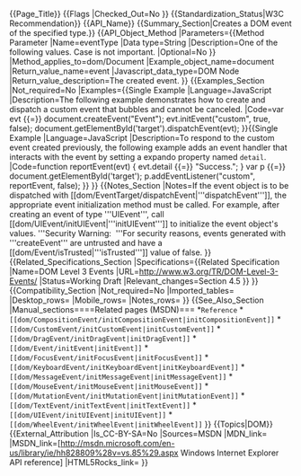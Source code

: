 {{Page_Title}}
{{Flags
|Checked_Out=No
}}
{{Standardization_Status|W3C Recommendation}}
{{API_Name}}
{{Summary_Section|Creates a DOM event of the specified type.}}
{{API_Object_Method
|Parameters={{Method Parameter
|Name=eventType
|Data type=String
|Description=One of the following values. Case is not important.
|Optional=No
}}
|Method_applies_to=dom/Document
|Example_object_name=document
|Return_value_name=event
|Javascript_data_type=DOM Node
|Return_value_description=The created event.
}}
{{Examples_Section
|Not_required=No
|Examples={{Single Example
|Language=JavaScript
|Description=The following example demonstrates how to create and dispatch a custom event that bubbles and cannot be canceled.
|Code=var evt {{=}} document.createEvent("Event");
evt.initEvent("custom", true, false);
document.getElementById('target').dispatchEvent(evt);
}}{{Single Example
|Language=JavaScript
|Description=To respond to the custom event created previously, the following example adds an event handler that interacts with the event by setting a expando property named <code>detail</code>.
|Code=function reportEvent(evt) {
    evt.detail {{=}} "Success.";
}
var p {{=}} document.getElementById('target');
p.addEventListener("custom", reportEvent, false);
}}
}}
{{Notes_Section
|Notes=If the event object is to be dispatched with [[dom/EventTarget/dispatchEvent|'''dispatchEvent''']], the appropriate event initialization method must be called. For example, after creating an event of type '''UIEvent''', call [[dom/UIEvent/initUIEvent|'''initUIEvent''']] to initialize the event object's values.
'''Security Warning:  '''For security reasons, events generated with '''createEvent''' are untrusted and have a [[dom/Event/isTrusted|'''isTrusted''']] value of  false.
}}
{{Related_Specifications_Section
|Specifications={{Related Specification
|Name=DOM Level 3 Events
|URL=http://www.w3.org/TR/DOM-Level-3-Events/
|Status=Working Draft
|Relevant_changes=Section 4.5
}}
}}
{{Compatibility_Section
|Not_required=No
|Imported_tables=
|Desktop_rows=
|Mobile_rows=
|Notes_rows=
}}
{{See_Also_Section
|Manual_sections====Related pages (MSDN)===
*<code>Reference</code>
*<code>[[dom/CompositionEvent/initCompositionEvent|initCompositionEvent]]</code>
*<code>[[dom/CustomEvent/initCustomEvent|initCustomEvent]]</code>
*<code>[[dom/DragEvent/initDragEvent|initDragEvent]]</code>
*<code>[[dom/Event/initEvent|initEvent]]</code>
*<code>[[dom/FocusEvent/initFocusEvent|initFocusEvent]]</code>
*<code>[[dom/KeyboardEvent/initKeyboardEvent|initKeyboardEvent]]</code>
*<code>[[dom/MessageEvent/initMessageEvent|initMessageEvent]]</code>
*<code>[[dom/MouseEvent/initMouseEvent|initMouseEvent]]</code>
*<code>[[dom/MutationEvent/initMutationEvent|initMutationEvent]]</code>
*<code>[[dom/TextEvent/initTextEvent|initTextEvent]]</code>
*<code>[[dom/UIEvent/initUIEvent|initUIEvent]]</code>
*<code>[[dom/WheelEvent/initWheelEvent|initWheelEvent]]</code>
}}
{{Topics|DOM}}
{{External_Attribution
|Is_CC-BY-SA=No
|Sources=MSDN
|MDN_link=
|MSDN_link=[http://msdn.microsoft.com/en-us/library/ie/hh828809%28v=vs.85%29.aspx Windows Internet Explorer API reference]
|HTML5Rocks_link=
}}